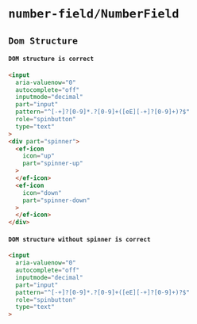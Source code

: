 # `number-field/NumberField`

## `Dom Structure`

####   `DOM structure is correct`

```html
<input
  aria-valuenow="0"
  autocomplete="off"
  inputmode="decimal"
  part="input"
  pattern="^[-+]?[0-9]*.?[0-9]+([eE][-+]?[0-9]+)?$"
  role="spinbutton"
  type="text"
>
<div part="spinner">
  <ef-icon
    icon="up"
    part="spinner-up"
  >
  </ef-icon>
  <ef-icon
    icon="down"
    part="spinner-down"
  >
  </ef-icon>
</div>

```

####   `DOM structure without spinner is correct`

```html
<input
  aria-valuenow="0"
  autocomplete="off"
  inputmode="decimal"
  part="input"
  pattern="^[-+]?[0-9]*.?[0-9]+([eE][-+]?[0-9]+)?$"
  role="spinbutton"
  type="text"
>

```

